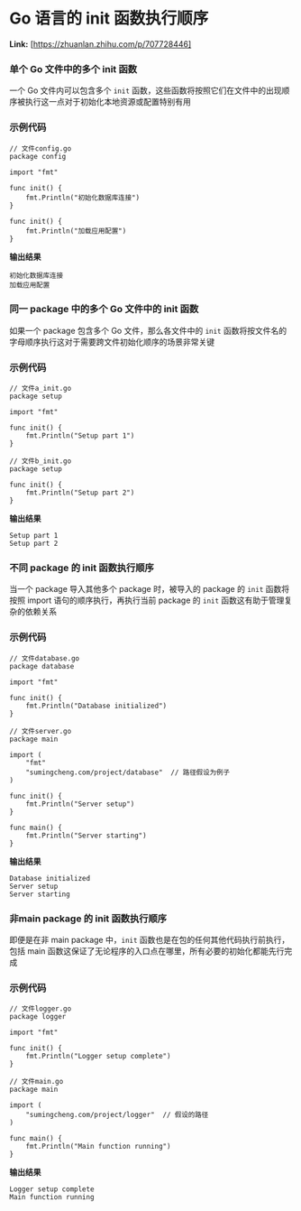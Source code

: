 # Go 语言的 init 函数执行顺序



 **Link:** [https://zhuanlan.zhihu.com/p/707728446]

### 单个 Go 文件中的多个 init 函数  

一个 Go 文件内可以包含多个 `init` 函数，这些函数将按照它们在文件中的出现顺序被执行这一点对于初始化本地资源或配置特别有用

### 示例代码  
```
// 文件config.go
package config
​
import "fmt"
​
func init() {
    fmt.Println("初始化数据库连接")
}
​
func init() {
    fmt.Println("加载应用配置")
}

```

**输出结果**

```
初始化数据库连接
加载应用配置
```
### 同一 package 中的多个 Go 文件中的 init 函数  

如果一个 package 包含多个 Go 文件，那么各文件中的 `init` 函数将按文件名的字母顺序执行这对于需要跨文件初始化顺序的场景非常关键

### 示例代码  
```
// 文件a_init.go
package setup
​
import "fmt"
​
func init() {
    fmt.Println("Setup part 1")
}
​
// 文件b_init.go
package setup
​
func init() {
    fmt.Println("Setup part 2")
}

```

**输出结果**

```
Setup part 1
Setup part 2
```
### 不同 package 的 init 函数执行顺序  

当一个 package 导入其他多个 package 时，被导入的 package 的 `init` 函数将按照 import 语句的顺序执行，再执行当前 package 的 `init` 函数这有助于管理复杂的依赖关系

### 示例代码  
```
// 文件database.go
package database
​
import "fmt"
​
func init() {
    fmt.Println("Database initialized")
}
​
// 文件server.go
package main
​
import (
    "fmt"
    "sumingcheng.com/project/database"  // 路径假设为例子
)
​
func init() {
    fmt.Println("Server setup")
}
​
func main() {
    fmt.Println("Server starting")
}

```

**输出结果**

```
Database initialized
Server setup
Server starting
```
### 非main package 的 init 函数执行顺序  

即便是在非 main package 中，`init` 函数也是在包的任何其他代码执行前执行，包括 main 函数这保证了无论程序的入口点在哪里，所有必要的初始化都能先行完成

### 示例代码  
```
// 文件logger.go
package logger
​
import "fmt"
​
func init() {
    fmt.Println("Logger setup complete")
}
​
// 文件main.go
package main
​
import (
    "sumingcheng.com/project/logger"  // 假设的路径
)
​
func main() {
    fmt.Println("Main function running")
}

```

**输出结果**

```
Logger setup complete
Main function running
```
